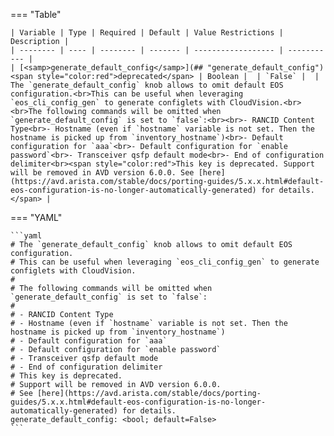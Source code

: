 <!--
  ~ Copyright (c) 2024 Arista Networks, Inc.
  ~ Use of this source code is governed by the Apache License 2.0
  ~ that can be found in the LICENSE file.
  -->
=== "Table"

    | Variable | Type | Required | Default | Value Restrictions | Description |
    | -------- | ---- | -------- | ------- | ------------------ | ----------- |
    | [<samp>generate_default_config</samp>](## "generate_default_config") <span style="color:red">deprecated</span> | Boolean |  | `False` |  | The `generate_default_config` knob allows to omit default EOS configuration.<br>This can be useful when leveraging `eos_cli_config_gen` to generate configlets with CloudVision.<br><br>The following commands will be omitted when `generate_default_config` is set to `false`:<br><br>- RANCID Content Type<br>- Hostname (even if `hostname` variable is not set. Then the hostname is picked up from `inventory_hostname`)<br>- Default configuration for `aaa`<br>- Default configuration for `enable password`<br>- Transceiver qsfp default mode<br>- End of configuration delimiter<br><span style="color:red">This key is deprecated. Support will be removed in AVD version 6.0.0. See [here](https://avd.arista.com/stable/docs/porting-guides/5.x.x.html#default-eos-configuration-is-no-longer-automatically-generated) for details.</span> |

=== "YAML"

    ```yaml
    # The `generate_default_config` knob allows to omit default EOS configuration.
    # This can be useful when leveraging `eos_cli_config_gen` to generate configlets with CloudVision.
    #
    # The following commands will be omitted when `generate_default_config` is set to `false`:
    #
    # - RANCID Content Type
    # - Hostname (even if `hostname` variable is not set. Then the hostname is picked up from `inventory_hostname`)
    # - Default configuration for `aaa`
    # - Default configuration for `enable password`
    # - Transceiver qsfp default mode
    # - End of configuration delimiter
    # This key is deprecated.
    # Support will be removed in AVD version 6.0.0.
    # See [here](https://avd.arista.com/stable/docs/porting-guides/5.x.x.html#default-eos-configuration-is-no-longer-automatically-generated) for details.
    generate_default_config: <bool; default=False>
    ```
